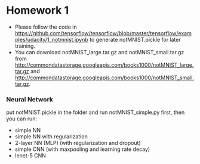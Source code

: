 # Homework 1 
* Please follow the code in https://github.com/tensorflow/tensorflow/blob/master/tensorflow/examples/udacity/1_notmnist.ipynb to generate notMNIST.pickle for later training.
* You can download notMNIST_large.tar.gz and notMNIST_small.tar.gz from http://commondatastorage.googleapis.com/books1000/notMNIST_large.tar.gz and http://commondatastorage.googleapis.com/books1000/notMNIST_small.tar.gz.

### Neural Network
put notMNIST.pickle in the folder and run notMNIST_simple.py first, then you can run:
* simple NN
* simple NN with regularization
* 2-layer NN (MLP) (with regularization and dropout) 
* simple CNN (with maxpooling and learning rate decay)
* lenet-5 CNN
